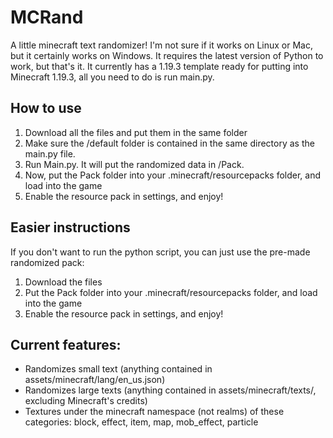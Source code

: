 # MCRand

A little minecraft text randomizer! I'm not sure if it works on Linux or Mac, but it certainly works on Windows. It requires the latest version of Python to work, but that's it. It currently has a 1.19.3 template ready for putting into Minecraft 1.19.3, all you need to do is run main.py.

## How to use

1. Download all the files and put them in the same folder
2. Make sure the /default folder is contained in the same directory as the main.py file.
3. Run Main.py. It will put the randomized data in /Pack.
4. Now, put the Pack folder into your .minecraft/resourcepacks folder, and load into the game
5. Enable the resource pack in settings, and enjoy!

## Easier instructions
If you don't want to run the python script, you can just use the pre-made randomized pack:
1. Download the files
2. Put the Pack folder into your .minecraft/resourcepacks folder, and load into the game
3. Enable the resource pack in settings, and enjoy!


## Current features:
- Randomizes small text (anything contained in assets/minecraft/lang/en_us.json)
- Randomizes large texts (anything contained in assets/minecraft/texts/, excluding Minecraft's credits)
- Textures under the minecraft namespace (not realms) of these categories: block, effect, item, map, mob_effect, particle